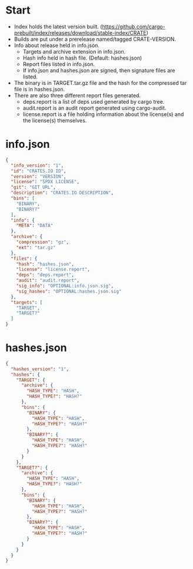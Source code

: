 # Start

- Index holds the latest version built. (https://github.com/cargo-prebuilt/index/releases/download/stable-index/CRATE)
- Builds are put under a prerelease named/tagged CRATE-VERSION.
- Info about release held in info.json.
  - Targets and archive extension in info.json.
  - Hash info held in hash file. (Default: hashes.json)
  - Report files listed in info.json.
  - If info.json and hashes.json are signed, then signature files are listed.
- The binary is in TARGET.tar.gz file and the hash for the compressed tar file is in hashes.json.
- There are also three different report files generated.
    - deps.report is a list of deps used generated by cargo tree.
    - audit.report is an audit report generated using cargo-audit.
    - license.report is a file holding information about the license(s) and the license(s) themselves.

# info.json

```json
{
  "info_version": "1",
  "id": "CRATES.IO ID",
  "version": "VERSION",
  "license": "SPDX LICENSE",
  "git": "GIT URL",
  "description": "CRATES.IO DESCRIPTION",
  "bins": [
    "BINARY",
    "BINARY?"
  ],
  "info": {
    "META": "DATA"
  },
  "archive": {
    "compression": "gz",
    "ext": "tar.gz"
  },
  "files": {
    "hash": "hashes.json",
    "license": "license.report",
    "deps": "deps.report",
    "audit": "audit.report",
    "sig_info": "OPTIONAL:info.json.sig",
    "sig_hashes": "OPTIONAL:hashes.json.sig"
  },
  "targets": [
    "TARGET",
    "TARGET?"
  ]
}
```

# hashes.json

```json
{
  "hashes_version": "1",
  "hashes": {
    "TARGET": {
      "archive": {
        "HASH_TYPE": "HASH",
        "HASH_TYPE?": "HASH?"
      },
      "bins": {
        "BINARY": {
          "HASH_TYPE": "HASH",
          "HASH_TYPE?": "HASH?"
        },
        "BINARY?": {
          "HASH_TYPE": "HASH",
          "HASH_TYPE?": "HASH?"
        }
      }
    },
    "TARGET?": {
      "archive": {
        "HASH_TYPE": "HASH",
        "HASH_TYPE?": "HASH?"
      },
      "bins": {
        "BINARY": {
          "HASH_TYPE": "HASH",
          "HASH_TYPE?": "HASH?"
        },
        "BINARY?": {
          "HASH_TYPE": "HASH",
          "HASH_TYPE?": "HASH?"
        }
      }
    }
  }
}
```
